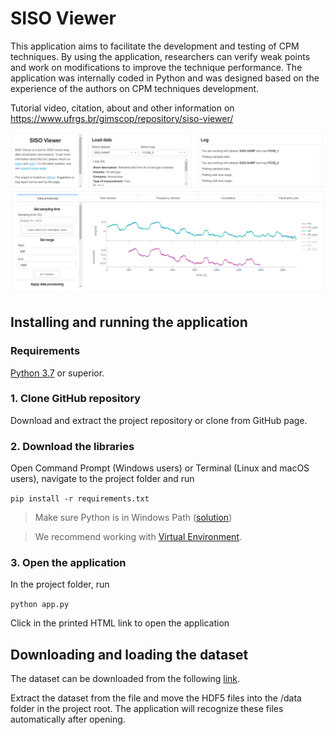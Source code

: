 # SISO Viewer

This application aims to facilitate the development and testing of CPM techniques. By using the application, researchers can verify weak points and work on modifications to improve the technique performance. The application was internally coded in Python and was designed based on the experience of the authors on CPM techniques development.

Tutorial video, citation, about and other information on https://www.ufrgs.br/gimscop/repository/siso-viewer/

![alt text](https://raw.githubusercontent.com/jonathanwvd/sisoviewer/master/assets/screenshot.png "screeshot")


## Installing and running the application

### Requirements
[Python 3.7](https://www.python.org/downloads/) or superior.

### 1. Clone GitHub repository
Download and extract the project repository or clone from GitHub page.

### 2. Download the libraries
Open Command Prompt (Windows users) or Terminal (Linux and macOS users), navigate to the project folder and run

`pip install -r requirements.txt`

> Make sure Python is in Windows Path ([solution](https://datatofish.com/add-python-to-windows-path/)) 

> We recommend working with [Virtual Environment](https://realpython.com/python-virtual-environments-a-primer/).

### 3. Open the application
In the project folder, run

`python app.py`

Click in the printed HTML link to open the application

## Downloading and loading the dataset
The dataset can be downloaded from the following [link](https://www.ufrgs.br/gimscop/repository/siso-viewer/datasets/).

Extract the dataset from the file and move the HDF5 files into the /data folder in the project root. The application will recognize these files automatically after opening.
